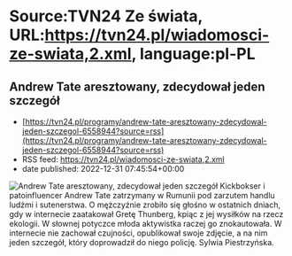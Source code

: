 # Source:TVN24 Ze świata, URL:https://tvn24.pl/wiadomosci-ze-swiata,2.xml, language:pl-PL

## Andrew Tate aresztowany, zdecydował jeden szczegół
 - [https://tvn24.pl/programy/andrew-tate-aresztowany-zdecydowal-jeden-szczegol-6558944?source=rss](https://tvn24.pl/programy/andrew-tate-aresztowany-zdecydowal-jeden-szczegol-6558944?source=rss)
 - RSS feed: https://tvn24.pl/wiadomosci-ze-swiata,2.xml
 - date published: 2022-12-31 07:45:54+00:00

<img alt="Andrew Tate aresztowany, zdecydował jeden szczegół" src="https://tvn24.pl/najnowsze/cdn-zdjecie-dcmzl7-piestrzynska-6558937/alternates/LANDSCAPE_1280" />
    Kickbokser i patoinfluencer Andrew Tate zatrzymany w Rumunii pod zarzutem handlu ludźmi i sutenerstwa. O mężczyźnie zrobiło się głośno w ostatnich dniach, gdy w internecie zaatakował Gretę Thunberg, kpiąc z jej wysiłków na rzecz ekologii. W słownej potyczce młoda aktywistka raczej go znokautowała. W internecie nie zachował czujności, opublikował swoje zdjęcie, a na nim jeden szczegół, który doprowadził do niego policję. Sylwia Piestrzyńska.

